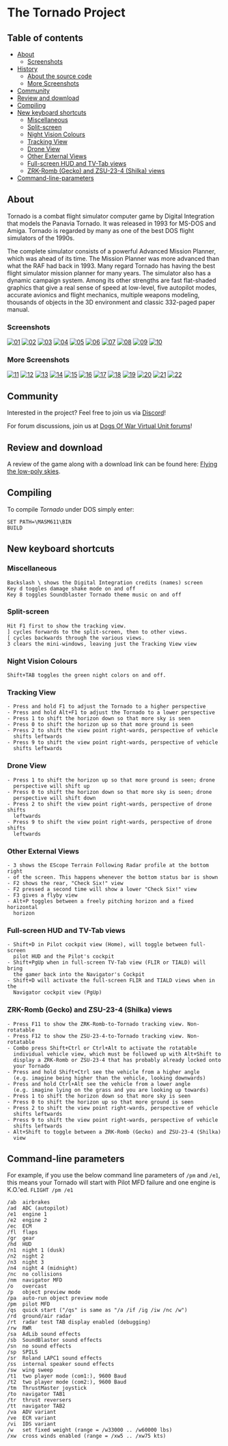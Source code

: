 # The Tornado Project

## Table of contents
- [About](#about)
  - [Screenshots](#screenshots)
- [History](#history)
  - [About the source code](#about-the-source-code)
  - [More Screenshots](#more-screenshots)
- [Community](#community)
- [Review and download](#review-and-download)
- [Compiling](#compiling)
- [New keyboard shortcuts](#new-keyboard-shortcuts)
  - [Miscellaneous](#miscellaneous)
  - [Split-screen](#split-screen)
  - [Night Vision Colours](#night-vision-colours)
  - [Tracking View](#tracking-view)
  - [Drone View](#drone-view)
  - [Other External Views](#other-external-views)
  - [Full-screen HUD and TV-Tab views](#full-screen-hud-and-tv-tab-views)
  - [ZRK-Romb (Gecko) and ZSU-23-4 (Shilka) views](#zrk-romb-gecko-and-zsu-23-4-shilka-views)
- [Command-line-parameters](#command-line-parameters)

## About
Tornado is a combat flight simulator computer game by Digital
Integration that models the Panavia Tornado. It was released in 1993 for
MS-DOS and Amiga. Tornado is regarded by many as one of the best DOS
flight simulators of the 1990s.

The complete simulator consists of a powerful Advanced Mission Planner,
which was ahead of its time. The Mission Planner was more advanced than
what the RAF had back in 1993. Many regard Tornado has having the best
flight simulator mission planner for many years. The simulator also has
a dynamic campaign system. Among its other strengths are fast
flat-shaded graphics that give a real sense of speed at low-level, five
autopilot modes, accurate avionics and flight mechanics, multiple
weapons modeling, thousands of objects in the 3D environment and
classic 332-paged paper manual.

### Screenshots
[![01](/01.PNG)](/01.PNG?raw=true "01")
[![02](SCRSHOTS/02.PNG)](SCRSHOTS/02.PNG?raw=true "02")
[![03](SCRSHOTS/03.PNG)](SCRSHOTS/03.PNG?raw=true "03")
[![04](SCRSHOTS/04.PNG)](SCRSHOTS/04.PNG?raw=true "04")
[![05](SCRSHOTS/05.PNG)](SCRSHOTS/05.PNG?raw=true "05")
[![06](SCRSHOTS/06.PNG)](SCRSHOTS/06.PNG?raw=true "06")
[![07](SCRSHOTS/07.PNG)](SCRSHOTS/07.PNG?raw=true "07")
[![08](SCRSHOTS/08.PNG)](SCRSHOTS/08.PNG?raw=true "08")
[![09](SCRSHOTS/09.PNG)](SCRSHOTS/09.PNG?raw=true "09")
[![10](SCRSHOTS/10.PNG)](SCRSHOTS/10.PNG?raw=true "10")

### More Screenshots
[![11](SCRSHOTS/11.PNG)](SCRSHOTS/11.PNG?raw=true "11")
[![12](SCRSHOTS/12.PNG)](SCRSHOTS/12.PNG?raw=true "12")
[![13](SCRSHOTS/13.PNG)](SCRSHOTS/13.PNG?raw=true "13")
[![14](SCRSHOTS/14.PNG)](SCRSHOTS/14.PNG?raw=true "14")
[![15](SCRSHOTS/15.PNG)](SCRSHOTS/15.PNG?raw=true "15")
[![16](SCRSHOTS/16.PNG)](SCRSHOTS/16.PNG?raw=true "16")
[![17](SCRSHOTS/17.PNG)](SCRSHOTS/17.PNG?raw=true "17")
[![18](SCRSHOTS/18.PNG)](SCRSHOTS/18.PNG?raw=true "18")
[![19](SCRSHOTS/19.PNG)](SCRSHOTS/19.PNG?raw=true "19")
[![20](SCRSHOTS/20.PNG)](SCRSHOTS/20.PNG?raw=true "20")
[![21](SCRSHOTS/21.PNG)](SCRSHOTS/21.PNG?raw=true "21")
[![22](SCRSHOTS/22.PNG)](SCRSHOTS/22.PNG?raw=true "22")

## Community

Interested in the project? Feel free to join us via
[Discord](https://discord.gg/MKzBAxe)!

For forum discussions, join us at [Dogs Of War Virtual Unit
forums](http://dogsofwarvu.com/forum/index.php/topic,5046.0.html)!

## Review and download

A review of the game along with a download link can be found here:
[Flying the low-poly
skies](http://www.oldpcgaming.net/tornado-1993-review/).

## Compiling

To compile _Tornado_ under DOS simply enter:
```
SET PATH=\MASM611\BIN
BUILD
```

## New keyboard shortcuts
### Miscellaneous
```
Backslash \ shows the Digital Integration credits (names) screen
Key d toggles damage shake mode on and off
Key 8 toggles Soundblaster Tornado theme music on and off
```

### Split-screen
```
Hit F1 first to show the tracking view.
] cycles forwards to the split-screen, then to other views.
[ cycles backwards through the various views.
3 clears the mini-windows, leaving just the Tracking View view
```

### Night Vision Colours
```
Shift+TAB toggles the green night colors on and off.
```

### Tracking View
```
- Press and hold F1 to adjust the Tornado to a higher perspective
- Press and hold Alt+F1 to adjust the Tornado to a lower perspective
- Press 1 to shift the horizon down so that more sky is seen
- Press 0 to shift the horizon up so that more ground is seen
- Press 2 to shift the view point right-wards, perspective of vehicle
  shifts leftwards
- Press 9 to shift the view point right-wards, perspective of vehicle
  shifts leftwards
```

### Drone View
```
- Press 1 to shift the horizon up so that more ground is seen; drone
  perspective will shift up
- Press 0 to shift the horizon down so that more sky is seen; drone
  perspective will shift down
- Press 2 to shift the view point right-wards, perspective of drone shifts
  leftwards
- Press 9 to shift the view point right-wards, perspective of drone shifts
  leftwards
```

### Other External Views
```
- 3 shows the EScope Terrain Following Radar profile at the bottom right
- of the screen. This happens whenever the bottom status bar is shown
- F2 shows the rear, "Check Six!" view
- F2 pressed a second time will show a lower "Check Six!" view
- F3 gives a flyby view
- Alt+P toggles between a freely pitching horizon and a fixed horizontal
  horizon
```

### Full-screen HUD and TV-Tab views
```
- Shift+D in Pilot cockpit view (Home), will toggle between full-screen
  pilot HUD and the Pilot's cockpit
- Shift+PgUp when in full-screen TV-Tab view (FLIR or TIALD) will bring
  the gamer back into the Navigator's Cockpit
- Shift+D will activate the full-screen FLIR and TIALD views when in the
  Navigator cockpit view (PgUp)
```

### ZRK-Romb (Gecko) and ZSU-23-4 (Shilka) views
```
- Press F11 to show the ZRK-Romb-to-Tornado tracking view. Non-rotatable
- Press F12 to show the ZSU-23-4-to-Tornado tracking view. Non-rotatable
- Combo press Shift+Ctrl or Ctrl+Alt to activate the rotatable
  individual vehicle view, which must be followed up with Alt+Shift to
  display a ZRK-Romb or ZSU-23-4 that has probably already locked onto
  your Tornado
- Press and hold Shift+Ctrl see the vehicle from a higher angle
  (e.g. imagine being higher than the vehicle, looking downwards)
- Press and hold Ctrl+Alt see the vehicle from a lower angle
  (e.g. imagine lying on the grass and you are looking up towards)
- Press 1 to shift the horizon down so that more sky is seen
- Press 0 to shift the horizon up so that more ground is seen
- Press 2 to shift the view point right-wards, perspective of vehicle
  shifts leftwards
- Press 9 to shift the view point right-wards, perspective of vehicle
  shifts leftwards
- Alt+Shift to toggle between a ZRK-Romb (Gecko) and ZSU-23-4 (Shilka)
  view
```

## Command-line parameters
For example, if you use the below command line parameters of `/pm` and
`/e1`, this means your Tornado will start with Pilot MFD failure and one
engine is K.O.'ed.  `FLIGHT /pm /e1`

```
/ab  airbrakes
/ad  ADC (autopilot)
/e1  engine 1
/e2  engine 2
/ec  ECM
/fl  flaps
/gr  gear
/hd  HUD
/n1  night 1 (dusk)
/n2  night 2
/n3  night 3
/n4  night 4 (midnight)
/nc  no collisions
/nm  navigator MFD
/o   overcast
/p   object preview mode
/pa  auto-run object preview mode
/pm  pilot MFD
/qs  quick start ("/qs" is same as "/a /if /ig /iw /nc /w")
/rd  ground/air radar
/rt  radar test TAB display enabled (debugging)
/rw  RWR
/sa  AdLib sound effects
/sb  SoundBlaster sound effects
/sn  no sound effects
/sp  SPILS
/sr  Roland LAPC1 sound effects
/ss  internal speaker sound effects
/sw  wing sweep
/t1  two player mode (com1:), 9600 Baud
/t2  two player mode (com2:), 9600 Baud
/tm  ThrustMaster joystick
/to  navigator TAB1
/tr  thrust reversers
/tt  navigator TAB2
/va  ADV variant
/ve  ECR variant
/vi  IDS variant
/w   set fixed weight (range = /w33000 .. /w60000 lbs)
/xw  cross winds enabled (range = /xw5 .. /xw75 kts)
```

